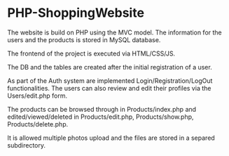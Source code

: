 # PHP-ShoppingWebsite

The website is build on PHP using the MVC model. The information for the users and the products is stored in MySQL database.

The frontend of the project is executed via HTML/CSS/JS.

The DB and the tables are created after the initial registration of a user.

As part of the Auth system are implemented Login/Registration/LogOut functionalities. The users can also review and edit their profiles via the Users/edit.php form.

The products can be browsed through in Products/index.php and edited/viewed/deleted in Products/edit.php, Products/show.php, Products/delete.php.

It is allowed multiple photos upload and the files are stored in a separed subdirectory. 
